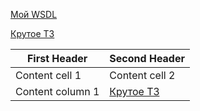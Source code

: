 [Мой WSDL](https://github.com/lyashkovnet/mh/tree/master/mywsdl)

[Крутое ТЗ](https://github.com/lyashkovnet/mh/blob/master/%D0%A2%D0%97.pdf)

First Header | Second Header
------------ | -------------
Content cell 1 | Content cell 2
Content column 1 | [Крутое ТЗ](https://github.com/lyashkovnet/mh/blob/master/%D0%A2%D0%97.pdf)
